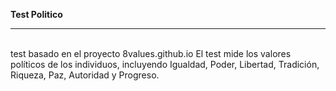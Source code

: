 <b>Test Politico</b><br>
<hr><br>
test basado en el proyecto 8values.github.io
El test mide los valores políticos de los individuos, incluyendo Igualdad, Poder, Libertad, Tradición, Riqueza, Paz, Autoridad y Progreso.

